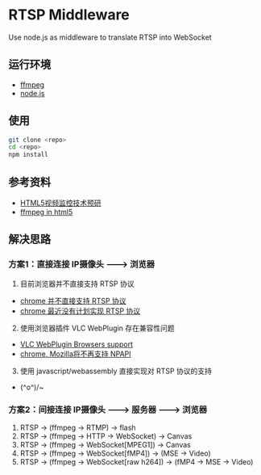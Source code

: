 # RTSP Middleware

Use node.js as middleware to translate RTSP into WebSocket

## 运行环境

- [ffmpeg](https://www.ffmpeg.org/download.html)
- [node.js](https://nodejs.org/en/download/)

## 使用

```bash
git clone <repo>
cd <repo>
npm install
```

## 参考资料

- [HTML5视频监控技术预研](https://blog.gmem.cc/research-on-html5-video-surveillance)
- [ffmpeg in html5](https://gist.github.com/yellowled/1439610)

## 解决思路

### 方案1：直接连接 IP摄像头 ---> 浏览器

1. 目前浏览器并不直接支持 RTSP 协议

- [chrome 并不直接支持 RTSP 协议](https://stackoverflow.com/questions/41965793/rtsp-h-264-in-google-chrome-browser)
- [chrome 最近没有计划实现 RTSP 协议](https://bugs.chromium.org/p/chromium/issues/detail?id=676347&can=1&q=rtsp&colspec=ID%20Pri%20M%20Stars%20ReleaseBlock%20Component%20Status%20Owner%20Summary%20OS%20Modified)

2. 使用浏览器插件 VLC WebPlugin 存在兼容性问题

- [VLC WebPlugin Browsers support](https://wiki.videolan.org/Documentation:WebPlugin/)
- [chrome, Mozilla将不再支持 NPAPI](https://www.zhihu.com/question/31227185)

3. 使用 javascript/webassembly 直接实现对 RTSP 协议的支持

- \(^o^)/~

### 方案2：间接连接 IP摄像头 ---> 服务器 ---> 浏览器

1. RTSP -> (ffmpeg -> RTMP) -> flash
2. RTSP -> (ffmpeg -> HTTP -> WebSocket) -> Canvas
3. RTSP -> (ffmpeg -> WebSocket[MPEG1]) -> Canvas
4. RTSP -> (ffmpeg -> WebSocket[fMP4]) -> (MSE -> Video)
5. RTSP -> (ffmpeg -> WebSocket[raw h264]) -> (fMP4 -> MSE -> Video)
